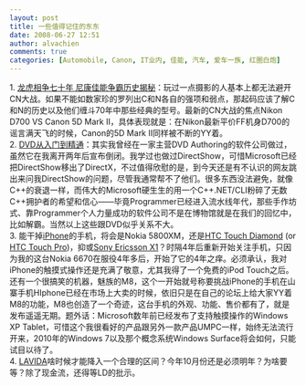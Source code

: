 ```yaml
---
layout: post
title: 一些值得记住的东东
date: 2008-06-27 12:51
author: alvachien
comments: true
categories: [Automobile, Canon, IT业内, 佳能, 汽车, 爱车一族, 红圈白炮]
---
```

<div>1. <a href="http://publish.it168.com/2008/0626/20080626036201.shtml" target="_blank">龙虎相争七十年 尼康佳能争霸历史揭秘</a>：玩过一点摄影的人基本上都无法避开CN大战。如果不能如数家珍的罗列出C和N各自的强项和弱点，那起码应该了解C和N的历史以及他们缠斗70年中那些经典的型号。最新的CN大战的焦点Nikon D700 VS Canon 5D Mark II，具体表现就是：在Nikon最新平价FF机身D700的谣言满天飞的时候，Canon的5D Mark II同样被不断的YY着。</div>
<div>2. <a href="http://www.xici.net/b141319/d54917674.htm">DVD从入门到精通</a>：其实我曾经在一家主营DVD Authoring的软件公司做过，虽然它在我离开两年后宣布倒闭。我学过也做过DirectShow，可惜Microsoft已经把DirectShow移出了DirectX，不过值得欣慰的是，到今天还是有不认识的网友跳出来问我DirectShow的问题，尽管我通常帮不了他们。很多东西没法避免，就像C++的衰退一样，而伟大的Microsoft硬生生的用一个C++.NET/CLI粉碎了无数C++拥护者的希望和信心——毕竟Programmer已经进入流水线年代，那些手作坊式、靠Programmer个人力量成功的软件公司不是在博物馆就是在我们的回忆中，比如解霸。当然以上这些跟DVD似乎关系不大。</div>
<div>3. 能干掉<a href="http://www.apple.com/iphone/" target="_blank">iPhone</a>的手机，将会是Nokia 5800XM，还是<a href="http://www.htc.com/www/product.aspx?id=46278" target="_blank">HTC Touch Diamond</a> (or <a href="http://www.htc.com/www/product.aspx?id=49518" target="_blank">HTC Touch Pro</a>)，抑或<a href="http://www.sonyericsson.com/cws/corporate/products/phoneportfolio/specification/x1" target="_blank">Sony Ericsson X1</a>？时隔4年后重新开始关注手机，只因为我的这台Nokia 6670在服役4年多后，开始了它的4年之痒。必须承认，我对iPhone的触摸式操作还是充满了敬意，尤其我得了一个免费的iPod Touch之后。还有一个很搞笑的机器，魅族的M8，这个一开始就号称要挑战iPhone的手机在山寨手机HIphone已经在市场上大卖的时候，依旧只是在自己的论坛上给大家YY着M8的功能，M8也创造了一个奇迹，这台手机的外观、功能、售价都有了，就是发布遥遥无期。题外话：Microsoft数年前已经发布了支持触摸操作的Windows XP Tablet，可惜这个我很看好的产品跟另外一款产品UMPC一样，始终无法流行开来，2010年的Windows 7以及那个概念系统Windows Surface将会如何，只能试目以待了。</div>
<div>4. <a href="http://www.lavidachina.com/" target="_blank">LAVIDA</a>啥时候才能降入一个合理的区间？今年10月份还是必须明年？为啥要等？除了现金流，还得等LD的批示。</div>
